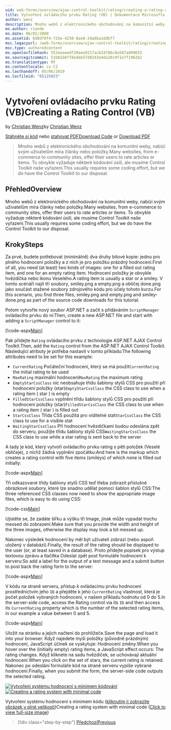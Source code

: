 ```yaml
---
uid: web-forms/overview/ajax-control-toolkit/rating/creating-a-rating-control-vb
title: Vytvoření ovládacího prvku Rating (VB) | Dokumentace Microsoftu
author: wenz
description: Mnoho webů z elektronického obchodování na komunitní weby, nabízí svým uživatelům míra články nebo položky. To obvykle vyžaduje některé kódování úsilí, ale pracujeme...
ms.author: riande
ms.date: 06/02/2008
ms.assetid: 6d0d70f4-725e-4258-8ae8-24a6ba1ddbf7
msc.legacyurl: /web-forms/overview/ajax-control-toolkit/rating/creating-a-rating-control-vb
msc.type: authoredcontent
ms.openlocfilehash: 553eeaeedf20aee9217acb24786c0a587a409655
ms.sourcegitcommit: 51b01b6ff8edde57d8243e4da28c9f1e7f1962b2
ms.translationtype: MT
ms.contentlocale: cs-CZ
ms.lasthandoff: 05/06/2019
ms.locfileid: "65125023"
---
```

# <a name="creating-a-rating-control-vb"></a><span data-ttu-id="9e7b0-104">Vytvoření ovládacího prvku Rating (VB)</span><span class="sxs-lookup"><span data-stu-id="9e7b0-104">Creating a Rating Control (VB)</span></span>

<span data-ttu-id="9e7b0-105">by [Christian Wenz](https://github.com/wenz)</span><span class="sxs-lookup"><span data-stu-id="9e7b0-105">by [Christian Wenz](https://github.com/wenz)</span></span>

<span data-ttu-id="9e7b0-106">[Stáhněte si kód](http://download.microsoft.com/download/9/3/f/93f8daea-bebd-4821-833b-95205389c7d0/rating0.vb.zip) nebo [stahovat PDF](http://download.microsoft.com/download/2/d/c/2dc10e34-6983-41d4-9c08-f78f5387d32b/rating0VB.pdf)</span><span class="sxs-lookup"><span data-stu-id="9e7b0-106">[Download Code](http://download.microsoft.com/download/9/3/f/93f8daea-bebd-4821-833b-95205389c7d0/rating0.vb.zip) or [Download PDF](http://download.microsoft.com/download/2/d/c/2dc10e34-6983-41d4-9c08-f78f5387d32b/rating0VB.pdf)</span></span>

> <span data-ttu-id="9e7b0-107">Mnoho webů z elektronického obchodování na komunitní weby, nabízí svým uživatelům míra články nebo položky.</span><span class="sxs-lookup"><span data-stu-id="9e7b0-107">Many websites, from e-commerce to community sites, offer their users to rate articles or items.</span></span> <span data-ttu-id="9e7b0-108">To obvykle vyžaduje některé kódování úsilí, ale musíme Control Toolkit naše vyřazení.</span><span class="sxs-lookup"><span data-stu-id="9e7b0-108">This usually requires some coding effort, but we do have the Control Toolkit to our disposal.</span></span>

## <a name="overview"></a><span data-ttu-id="9e7b0-109">Přehled</span><span class="sxs-lookup"><span data-stu-id="9e7b0-109">Overview</span></span>

<span data-ttu-id="9e7b0-110">Mnoho webů z elektronického obchodování na komunitní weby, nabízí svým uživatelům míra články nebo položky.</span><span class="sxs-lookup"><span data-stu-id="9e7b0-110">Many websites, from e-commerce to community sites, offer their users to rate articles or items.</span></span> <span data-ttu-id="9e7b0-111">To obvykle vyžaduje některé kódování úsilí, ale musíme Control Toolkit naše vyřazení.</span><span class="sxs-lookup"><span data-stu-id="9e7b0-111">This usually requires some coding effort, but we do have the Control Toolkit to our disposal.</span></span>

## <a name="steps"></a><span data-ttu-id="9e7b0-112">Kroky</span><span class="sxs-lookup"><span data-stu-id="9e7b0-112">Steps</span></span>

<span data-ttu-id="9e7b0-113">Za prvé, budete potřebovat (minimálně) dva druhy bitové kopie: jednu pro plného hodnocení položky a z nich je pro položku prázdný hodnocení.</span><span class="sxs-lookup"><span data-stu-id="9e7b0-113">First of all, you need (at least) two kinds of images: one for a filled out rating item, and one for an empty rating item.</span></span> <span data-ttu-id="9e7b0-114">Hodnocení položky je obvykle hvězdička nebo ikonu Veselého.</span><span class="sxs-lookup"><span data-stu-id="9e7b0-114">A rating item is usually a star or a smiley.</span></span> <span data-ttu-id="9e7b0-115">V tomto scénáři najít tři soubory, smiley.png a empty.png a obličej done.png jako součást stažené soubory zdrojového kódu pro účely tohoto kurzu.</span><span class="sxs-lookup"><span data-stu-id="9e7b0-115">For this scenario, you find three files, smiley.png and empty.png and smiley-done.png as part of the source code downloads for this tutorial.</span></span>

<span data-ttu-id="9e7b0-116">Potom vytvořte nový soubor ASP.NET a začít s přidáváním `ScriptManager` ovládacího prvku do ní:</span><span class="sxs-lookup"><span data-stu-id="9e7b0-116">Then, create a new ASP.NET file and start with adding a `ScriptManager` control to it:</span></span>

[!code-aspx[Main](creating-a-rating-control-vb/samples/sample1.aspx)]

<span data-ttu-id="9e7b0-117">Pak přidejte `Rating` ovládacího prvku z technologie ASP.NET AJAX Control Toolkit.</span><span class="sxs-lookup"><span data-stu-id="9e7b0-117">Then, add the `Rating` control from the ASP.NET AJAX Control Toolkit.</span></span> <span data-ttu-id="9e7b0-118">Následující atributy je potřeba nastavit v tomto příkladu:</span><span class="sxs-lookup"><span data-stu-id="9e7b0-118">The following attributes need to be set for this example:</span></span>

- <span data-ttu-id="9e7b0-119">`CurrentRating` Počáteční hodnocení, který se má použít</span><span class="sxs-lookup"><span data-stu-id="9e7b0-119">`CurrentRating` the initial rating to be used</span></span>
- <span data-ttu-id="9e7b0-120">`MaxRating` maximální hodnocení</span><span class="sxs-lookup"><span data-stu-id="9e7b0-120">`MaxRating` the maximum rating</span></span>
- <span data-ttu-id="9e7b0-121">`EmptyStarCssClass` nic neobsahuje třídu šablony stylů CSS pro použití při hodnocení položky (star)</span><span class="sxs-lookup"><span data-stu-id="9e7b0-121">`EmptyStarCssClass` the CSS class to use when a rating item ( star ) is empty</span></span>
- <span data-ttu-id="9e7b0-122">`FilledStarCssClass` vyplnění třídu šablony stylů CSS pro použití při hodnocení položky (star)</span><span class="sxs-lookup"><span data-stu-id="9e7b0-122">`FilledStarCssClass` the CSS class to use when a rating item ( star ) is filled out</span></span>
- <span data-ttu-id="9e7b0-123">`StarCssClass` Třída CSS použitá pro viditelné stat</span><span class="sxs-lookup"><span data-stu-id="9e7b0-123">`StarCssClass` the CSS class to use for a visible stat</span></span>
- <span data-ttu-id="9e7b0-124">`WaitingStarCssClass` Při hodnocení hvězdičkami budou odeslána zpět do serveru, použijte třídu šablony stylů CSS</span><span class="sxs-lookup"><span data-stu-id="9e7b0-124">`WaitingStarCssClass` the CSS class to use while a star rating is sent back to the server</span></span>

<span data-ttu-id="9e7b0-125">A tady je kód, který vytvoří ovládacího prvku rating s pěti položek (Veselé obličeje), z nichž žádná vyplnění zpočátku:</span><span class="sxs-lookup"><span data-stu-id="9e7b0-125">And here is the markup which creates a rating control with five items (smileys) of which none is filled out initially:</span></span>

[!code-aspx[Main](creating-a-rating-control-vb/samples/sample2.aspx)]

<span data-ttu-id="9e7b0-126">Tři odkazované třídy šablony stylů CSS teď třeba zobrazit příslušné obrázkové soubory, které lze snadno udělat pomocí šablon stylů CSS:</span><span class="sxs-lookup"><span data-stu-id="9e7b0-126">The three referenced CSS classes now need to show the appropriate image files, which is easy to do using CSS:</span></span>

[!code-css[Main](creating-a-rating-control-vb/samples/sample3.css)]

<span data-ttu-id="9e7b0-127">Ujistěte se, že zadáte šířku a výšku tři Image, jinak může vypadat trochu messed do zobrazení.</span><span class="sxs-lookup"><span data-stu-id="9e7b0-127">Make sure that you provide the width and height of the three images, otherwise the display may look a bit messed up.</span></span>

<span data-ttu-id="9e7b0-128">Nakonec výsledek hodnocení by měl být uživateli zobrazí (nebo aspoň uložený v databázi).</span><span class="sxs-lookup"><span data-stu-id="9e7b0-128">Finally, the result of the rating should be displayed to the user (or, at least saved in a database).</span></span> <span data-ttu-id="9e7b0-129">Proto přidejte popisek pro výstup textovou zprávu a tlačítka Odeslat zpět post formuláře hodnocení k serveru:</span><span class="sxs-lookup"><span data-stu-id="9e7b0-129">So add a label for the output of a text message and a submit button to post back the rating form to the server:</span></span>

[!code-aspx[Main](creating-a-rating-control-vb/samples/sample4.aspx)]

<span data-ttu-id="9e7b0-130">V kódu na straně serveru, přístup k ovládacímu prvku hodnocení prostřednictvím jeho `ID` a přejděte k jeho `CurrentRating` vlastnost, která je počet položek vybraných hodnocení, v našem příkladu hodnotu od 0 do 5.</span><span class="sxs-lookup"><span data-stu-id="9e7b0-130">In the server-side code, access the Rating control via its `ID` and then access its `CurrentRating` property which is the number of the selected rating items, in our example a value between 0 and 5.</span></span>

[!code-aspx[Main](creating-a-rating-control-vb/samples/sample5.aspx)]

<span data-ttu-id="9e7b0-131">Uložit na stránku a jejich načtení do prohlížeče.</span><span class="sxs-lookup"><span data-stu-id="9e7b0-131">Save the page and load it into your browser.</span></span> <span data-ttu-id="9e7b0-132">Když najedete myší položky (původně prázdným) hodnocení, JavaScript účinek se vyskytuje: Hodnocení změny.</span><span class="sxs-lookup"><span data-stu-id="9e7b0-132">When you hover over the (initially empty) rating items, a JavaScript effect occurs: The rating changes.</span></span> <span data-ttu-id="9e7b0-133">Když kliknete na sadu hvězdiček, se uchovávají aktuální hodnocení.</span><span class="sxs-lookup"><span data-stu-id="9e7b0-133">When you click on the set of stars, the current rating is retained.</span></span> <span data-ttu-id="9e7b0-134">Nakonec po odeslání formuláře kód na straně serveru vypíše vybrané hodnocení.</span><span class="sxs-lookup"><span data-stu-id="9e7b0-134">Finally, when you submit the form, the server-side code outputs the selected rating.</span></span>

<span data-ttu-id="9e7b0-135">[![Vytvoření systému hodnocení s minimem kódování](creating-a-rating-control-vb/_static/image2.png)](creating-a-rating-control-vb/_static/image1.png)</span><span class="sxs-lookup"><span data-stu-id="9e7b0-135">[![Creating a rating system with minimal code](creating-a-rating-control-vb/_static/image2.png)](creating-a-rating-control-vb/_static/image1.png)</span></span>

<span data-ttu-id="9e7b0-136">Vytvoření systému hodnocení s minimem kódu ([kliknutím ji zobrazíte obrázek v plné velikosti](creating-a-rating-control-vb/_static/image3.png))</span><span class="sxs-lookup"><span data-stu-id="9e7b0-136">Creating a rating system with minimal code ([Click to view full-size image](creating-a-rating-control-vb/_static/image3.png))</span></span>

> [!div class="step-by-step"]
> [<span data-ttu-id="9e7b0-137">Předchozí</span><span class="sxs-lookup"><span data-stu-id="9e7b0-137">Previous</span></span>](creating-a-rating-control-cs.md)
